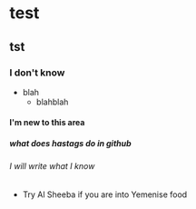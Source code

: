 # test
## tst
### I don't know
- blah 
  - blahblah
#### I'm new to this area
##### what does hastags do in github
###### I will write what I know
- Try Al Sheeba if you are into Yemenise food

